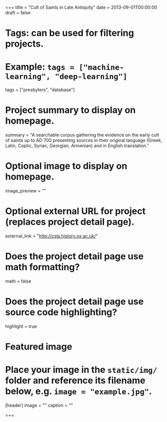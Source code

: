 +++
title = "Cult of Saints in Late Antiquity"
date = 2013-09-01T00:00:00
draft = false

# Tags: can be used for filtering projects.
# Example: `tags = ["machine-learning", "deep-learning"]`
tags = ["presbyters", "database"]

# Project summary to display on homepage.
summary = "A searchable corpus gathering the evidence on the early cult of saints up to AD 700 presenting sources in their original language (Greek, Latin, Coptic, Syriac, Georgian, Armenian) and in English translation."

# Optional image to display on homepage.
image_preview = ""

# Optional external URL for project (replaces project detail page).
external_link = "http://csla.history.ox.ac.uk/"

# Does the project detail page use math formatting?
math = false

# Does the project detail page use source code highlighting?
highlight = true

# Featured image
# Place your image in the `static/img/` folder and reference its filename below, e.g. `image = "example.jpg"`.
[header]
image = ""
caption = ""

+++
